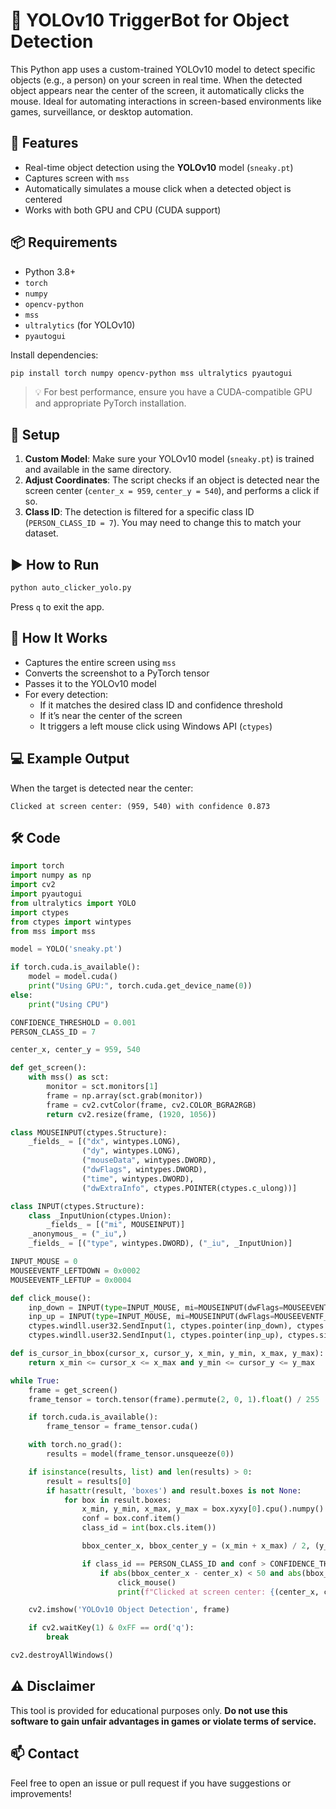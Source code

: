 # 🧠 YOLOv10 TriggerBot for Object Detection

This Python app uses a custom-trained YOLOv10 model to detect specific objects (e.g., a person) on your screen in real time. When the detected object appears near the center of the screen, it automatically clicks the mouse. Ideal for automating interactions in screen-based environments like games, surveillance, or desktop automation.

## 🚀 Features

- Real-time object detection using the **YOLOv10** model (`sneaky.pt`)
- Captures screen with `mss`
- Automatically simulates a mouse click when a detected object is centered
- Works with both GPU and CPU (CUDA support)

## 📦 Requirements

- Python 3.8+
- `torch`
- `numpy`
- `opencv-python`
- `mss`
- `ultralytics` (for YOLOv10)
- `pyautogui`

Install dependencies:

```bash
pip install torch numpy opencv-python mss ultralytics pyautogui
```

> 💡 For best performance, ensure you have a CUDA-compatible GPU and appropriate PyTorch installation.

## 🔧 Setup

1. **Custom Model**: Make sure your YOLOv10 model (`sneaky.pt`) is trained and available in the same directory.
2. **Adjust Coordinates**: The script checks if an object is detected near the screen center (`center_x = 959`, `center_y = 540`), and performs a click if so.
3. **Class ID**: The detection is filtered for a specific class ID (`PERSON_CLASS_ID = 7`). You may need to change this to match your dataset.

## ▶️ How to Run

```bash
python auto_clicker_yolo.py
```

Press `q` to exit the app.

## 📄 How It Works

- Captures the entire screen using `mss`
- Converts the screenshot to a PyTorch tensor
- Passes it to the YOLOv10 model
- For every detection:
  - If it matches the desired class ID and confidence threshold
  - If it’s near the center of the screen
  - It triggers a left mouse click using Windows API (`ctypes`)

## 💻 Example Output

When the target is detected near the center:

```
Clicked at screen center: (959, 540) with confidence 0.873
```

## 🛠 Code

```python
import torch
import numpy as np
import cv2
import pyautogui
from ultralytics import YOLO  
import ctypes
from ctypes import wintypes
from mss import mss

model = YOLO('sneaky.pt')

if torch.cuda.is_available():
    model = model.cuda()
    print("Using GPU:", torch.cuda.get_device_name(0))
else:
    print("Using CPU")

CONFIDENCE_THRESHOLD = 0.001
PERSON_CLASS_ID = 7  

center_x, center_y = 959, 540

def get_screen():
    with mss() as sct:
        monitor = sct.monitors[1]  
        frame = np.array(sct.grab(monitor))
        frame = cv2.cvtColor(frame, cv2.COLOR_BGRA2RGB)  
        return cv2.resize(frame, (1920, 1056))  

class MOUSEINPUT(ctypes.Structure):
    _fields_ = [("dx", wintypes.LONG),
                ("dy", wintypes.LONG),
                ("mouseData", wintypes.DWORD),
                ("dwFlags", wintypes.DWORD),
                ("time", wintypes.DWORD),
                ("dwExtraInfo", ctypes.POINTER(ctypes.c_ulong))]

class INPUT(ctypes.Structure):
    class _InputUnion(ctypes.Union):
        _fields_ = [("mi", MOUSEINPUT)]
    _anonymous_ = ("_iu",)
    _fields_ = [("type", wintypes.DWORD), ("_iu", _InputUnion)]

INPUT_MOUSE = 0
MOUSEEVENTF_LEFTDOWN = 0x0002
MOUSEEVENTF_LEFTUP = 0x0004

def click_mouse():
    inp_down = INPUT(type=INPUT_MOUSE, mi=MOUSEINPUT(dwFlags=MOUSEEVENTF_LEFTDOWN))
    inp_up = INPUT(type=INPUT_MOUSE, mi=MOUSEINPUT(dwFlags=MOUSEEVENTF_LEFTUP))
    ctypes.windll.user32.SendInput(1, ctypes.pointer(inp_down), ctypes.sizeof(inp_down))
    ctypes.windll.user32.SendInput(1, ctypes.pointer(inp_up), ctypes.sizeof(inp_up))

def is_cursor_in_bbox(cursor_x, cursor_y, x_min, y_min, x_max, y_max):
    return x_min <= cursor_x <= x_max and y_min <= cursor_y <= y_max

while True:
    frame = get_screen()
    frame_tensor = torch.tensor(frame).permute(2, 0, 1).float() / 255

    if torch.cuda.is_available():
        frame_tensor = frame_tensor.cuda()

    with torch.no_grad():
        results = model(frame_tensor.unsqueeze(0))

    if isinstance(results, list) and len(results) > 0:
        result = results[0]
        if hasattr(result, 'boxes') and result.boxes is not None:
            for box in result.boxes:
                x_min, y_min, x_max, y_max = box.xyxy[0].cpu().numpy()
                conf = box.conf.item()
                class_id = int(box.cls.item())

                bbox_center_x, bbox_center_y = (x_min + x_max) / 2, (y_min + y_max) / 2

                if class_id == PERSON_CLASS_ID and conf > CONFIDENCE_THRESHOLD:
                    if abs(bbox_center_x - center_x) < 50 and abs(bbox_center_y - center_y) < 50:
                        click_mouse()  
                        print(f"Clicked at screen center: {(center_x, center_y)} with confidence {conf}")

    cv2.imshow('YOLOv10 Object Detection', frame)

    if cv2.waitKey(1) & 0xFF == ord('q'):
        break

cv2.destroyAllWindows()
```

## ⚠️ Disclaimer

This tool is provided for educational purposes only. **Do not use this software to gain unfair advantages in games or violate terms of service.**

## 📫 Contact

Feel free to open an issue or pull request if you have suggestions or improvements!
